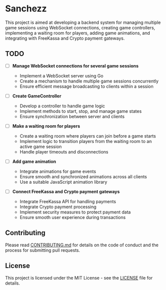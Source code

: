 # Sanchezz

This project is aimed at developing a backend system for managing multiple game sessions using WebSocket connections, creating game controllers, implementing a waiting room for players, adding game animations, and integrating with FreeKassa and Crypto payment gateways.

## TODO

- [ ] **Manage WebSocket connections for several game sessions**
    - Implement a WebSocket server using Go
    - Create a mechanism to handle multiple game sessions concurrently
    - Ensure efficient message broadcasting to clients within a session

- [ ] **Create GameController**
    - Develop a controller to handle game logic
    - Implement methods to start, stop, and manage game states
    - Ensure synchronization between server and clients

- [ ] **Make a waiting room for players**
    - Create a waiting room where players can join before a game starts
    - Implement logic to transition players from the waiting room to an active game session
    - Handle player timeouts and disconnections

- [ ] **Add game animation**
    - Integrate animations for game events
    - Ensure smooth and synchronized animations across all clients
    - Use a suitable JavaScript animation library

- [ ] **Connect FreeKassa and Crypto payment gateways**
    - Integrate FreeKassa API for handling payments
    - Integrate Crypto payment processing
    - Implement security measures to protect payment data
    - Ensure smooth user experience during transactions

## Contributing

Please read [CONTRIBUTING.md](CONTRIBUTING.md) for details on the code of conduct and the process for submitting pull requests.

## License

This project is licensed under the MIT License - see the [LICENSE](LICENSE) file for details.
